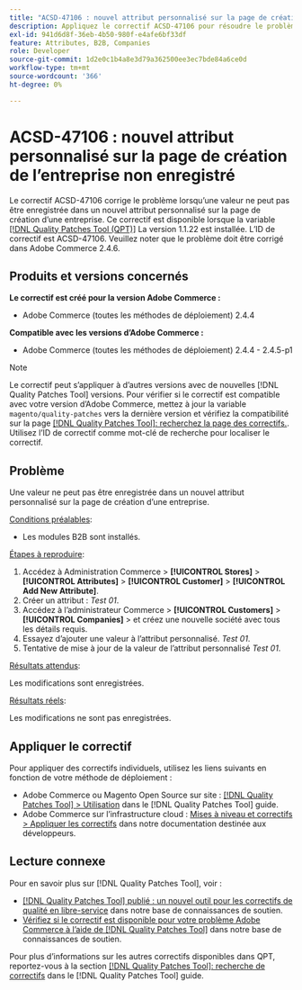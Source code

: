 ```yaml
---
title: "ACSD-47106 : nouvel attribut personnalisé sur la page de création de l’entreprise non enregistré"
description: Appliquez le correctif ACSD-47106 pour résoudre le problème Adobe Commerce en raison duquel une valeur ne peut pas être enregistrée dans un nouvel attribut personnalisé sur la page de création d’une entreprise.
exl-id: 941d6d8f-36eb-4b50-980f-e4afe6bf33df
feature: Attributes, B2B, Companies
role: Developer
source-git-commit: 1d2e0c1b4a8e3d79a362500ee3ec7bde84a6ce0d
workflow-type: tm+mt
source-wordcount: '366'
ht-degree: 0%

---
```


# ACSD-47106 : nouvel attribut personnalisé sur la page de création de l’entreprise non enregistré

Le correctif ACSD-47106 corrige le problème lorsqu’une valeur ne peut pas être enregistrée dans un nouvel attribut personnalisé sur la page de création d’une entreprise. Ce correctif est disponible lorsque la variable [[!DNL Quality Patches Tool (QPT)]](/help/announcements/adobe-commerce-announcements/magento-quality-patches-released-new-tool-to-self-serve-quality-patches.md) La version 1.1.22 est installée. L’ID de correctif est ACSD-47106. Veuillez noter que le problème doit être corrigé dans Adobe Commerce 2.4.6.

## Produits et versions concernés

**Le correctif est créé pour la version Adobe Commerce :**

* Adobe Commerce (toutes les méthodes de déploiement) 2.4.4

**Compatible avec les versions d’Adobe Commerce :**

* Adobe Commerce (toutes les méthodes de déploiement) 2.4.4 - 2.4.5-p1

>[!NOTE]
>
>Le correctif peut s’appliquer à d’autres versions avec de nouvelles [!DNL Quality Patches Tool] versions. Pour vérifier si le correctif est compatible avec votre version d’Adobe Commerce, mettez à jour la variable `magento/quality-patches` vers la dernière version et vérifiez la compatibilité sur la page [[!DNL Quality Patches Tool]: recherchez la page des correctifs.](https://experienceleague.adobe.com/tools/commerce-quality-patches/index.html). Utilisez l’ID de correctif comme mot-clé de recherche pour localiser le correctif.

## Problème

Une valeur ne peut pas être enregistrée dans un nouvel attribut personnalisé sur la page de création d’une entreprise.

<u>Conditions préalables</u>:

* Les modules B2B sont installés.

<u>Étapes à reproduire</u>:

1. Accédez à Administration Commerce > **[!UICONTROL Stores]** > **[!UICONTROL Attributes]** > **[!UICONTROL Customer]** > **[!UICONTROL Add New Attribute]**.
1. Créer un attribut : _Test 01_.
1. Accédez à l’administrateur Commerce > **[!UICONTROL Customers]** > **[!UICONTROL Companies]** > et créez une nouvelle société avec tous les détails requis.
1. Essayez d’ajouter une valeur à l’attribut personnalisé. _Test 01_.
1. Tentative de mise à jour de la valeur de l’attribut personnalisé _Test 01_.

<u>Résultats attendus</u>:

Les modifications sont enregistrées.

<u>Résultats réels</u>:

Les modifications ne sont pas enregistrées.

## Appliquer le correctif

Pour appliquer des correctifs individuels, utilisez les liens suivants en fonction de votre méthode de déploiement :

* Adobe Commerce ou Magento Open Source sur site : [[!DNL Quality Patches Tool] > Utilisation](https://experienceleague.adobe.com/docs/commerce-operations/tools/quality-patches-tool/usage.html) dans le [!DNL Quality Patches Tool] guide.
* Adobe Commerce sur l’infrastructure cloud : [Mises à niveau et correctifs > Appliquer les correctifs](https://devdocs.magento.com/cloud/project/project-patch.html) dans notre documentation destinée aux développeurs.

## Lecture connexe

Pour en savoir plus sur [!DNL Quality Patches Tool], voir :

* [[!DNL Quality Patches Tool] publié : un nouvel outil pour les correctifs de qualité en libre-service](/help/announcements/adobe-commerce-announcements/magento-quality-patches-released-new-tool-to-self-serve-quality-patches.md) dans notre base de connaissances de soutien.
* [Vérifiez si le correctif est disponible pour votre problème Adobe Commerce à l’aide de [!DNL Quality Patches Tool]](/help/support-tools/patches-available-in-qpt-tool/check-patch-for-magento-issue-with-magento-quality-patches.md) dans notre base de connaissances de soutien.

Pour plus d’informations sur les autres correctifs disponibles dans QPT, reportez-vous à la section [[!DNL Quality Patches Tool]: recherche de correctifs](https://experienceleague.adobe.com/tools/commerce-quality-patches/index.html) dans le [!DNL Quality Patches Tool] guide.

